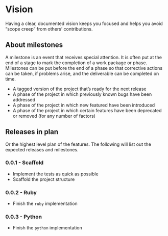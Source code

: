 Vision
======

Having a clear, documented vision keeps you focused and helps you avoid
“scope creep” from others’ contributions.

About milestones
----------------
A milestone is an event that receives special attention. It is often put at the
end of a stage to mark the completion of a work package or phase. Milestones
can be put before the end of a phase so that corrective actions can be taken,
if problems arise, and the deliverable can be completed on time.

- A tagged version of the project that’s ready for the next release
- A phase of the project in which previously known bugs have been addressed
- A phase of the project in which new featured have been introduced
- A phase of the project in which certain features have been deprecated or
  removed (for any number of factors)

Releases in plan
----------------

Or the highest level plan of the features. The following will list out the
expected releases and milestones.

### 0.0.1 - Scaffold

* Implement the tests as quick as possible
* Scaffold the project structure

### 0.0.2 - Ruby

* Finish the `ruby` implementation

### 0.0.3 - Python

* Finish the `python` implementation
